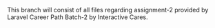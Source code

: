 This branch will consist of all files regarding assignment-2 provided by Laravel Career Path Batch-2 by Interactive Cares.